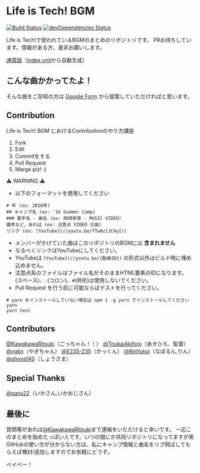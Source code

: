 # Life is Tech! BGM
[![Build Status](https://travis-ci.org/lit-kansai-members/music.svg?branch=master)](https://travis-ci.org/lit-kansai-members/music) [![devDependencies Status](https://david-dm.org/lit-kansai-members/music/dev-status.svg)](https://david-dm.org/lit-kansai-members/music?type=dev)

Life is Tech!で使われているBGMのまとめのリポジトリです。 
PRお待ちしています。情報がある方、是非お願いします。 

[通常版](http://lit-kansai-members.github.io/music/)（[index.yml](./index.yml)から自動生成） 

## こんな曲かかってたよ！
そんな曲をご存知の方は [Google Form](https://goo.gl/forms/VNdvhC37OuRBtWCD3) から提案していただければと思います。

## Contribution
Life is Tech! BGM におけるContributionのやり方講座

1. Fork
2. Edit
3. Commitをする
4. Pull Request
5. Marge plz! :)

:warning: WARNING :warning:
- 以下のフォーマットを使用してください
```
# 年 (ex: 2016年)
## キャンプ名 (ex: '16 Summer Camp)
### 歌手名 - 曲名 (ex: 岡崎体育 - MUSIC VIDEO)
備考など、あれば (ex: 注意点 VIDEO 元曲) 
リンク (ex: [YouTube](//youtu.be/fTwAz1JC4yI))
```
- メンバーがかけていた曲はこのリポジトリのBGMには **含まれません**
- なるべくリンクはYouTubeにしてください。
- YouTubeは `[YouTube](//youtu.be/{動画ID})` の形式以外はビルド時に埋め込めません。
- 注意点系のファイルはファイル名がそのままHTML要素のIDになります。` `(スペース)、`.`(コロン)、`#`(井桁)は使用しないでください。
- Pull Request を行う前に可能ならばテストを行ってください。

```
# yarn をインストールしていない場合は npm i -g yarn でインストールしてください
yarn
yarn test
```

## Contributors
[@KawakawaRitsuki](//github.com/KawakawaRitsuki)（ごっちゃん！！） 
[@ToukaiAkihiro](//github.com/ToukaiAkihiro)（あきひろ、監督） 
[@ygkn](//github.com/ygkn)（やぎちゃん） 
[@E235-235](//github.com/E235-235)（かっくん） 
[@RinYokoi](//github.com/RinYokoi)（なぽるん,りん） 
[@shoya140](//github.com/shoya140)（しょうさま） 

## Special Thanks
[@sanu22](//github.com/sanu22)（いかさん,いかおじさん）

## 最後に
質問等があれば[@KawakawaRitsuki](//twitter.com/KawakawaRitsuki)まで連絡をいただけると幸いです。 
一応このまとめを始めたっぽい人です。いつの間にか共同リポジトリになってますが笑 
GitHubの使い方が分からない方は、私にキャンプ情報と曲名をリプ飛ばしてもらえば検討/追加しますのでお気軽にどうぞ。 
 
ベイベー！
